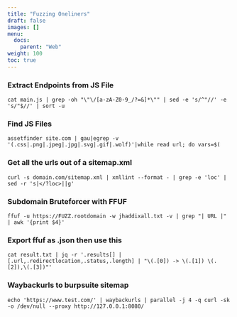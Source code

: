 ```yaml
---
title: "Fuzzing Oneliners"
draft: false
images: []
menu:
  docs:
    parent: "Web"
weight: 100
toc: true
---
```


### Extract Endpoints from JS File
```
cat main.js | grep -oh "\"\/[a-zA-Z0-9_/?=&]*\"" | sed -e 's/^"//' -e 's/"$//' | sort -u
```
### Find JS Files
```
assetfinder site.com | gau|egrep -v '(.css|.png|.jpeg|.jpg|.svg|.gif|.wolf)'|while read url; do vars=$(
```
### Get all the urls out of a sitemap.xml
```
curl -s domain.com/sitemap.xml | xmllint --format - | grep -e 'loc' | sed -r 's|</?loc>||g'
```
### Subdomain Bruteforcer with FFUF
```
ffuf -u https://FUZZ.rootdomain -w jhaddixall.txt -v | grep "| URL |" | awk '{print $4}'
```
### Export ffuf as .json then use this
```
cat result.txt | jq -r '.results[] | [.url,.redirectlocation,.status,.length] | "\(.[0]) -> \(.[1]) \(.[2]),\(.[3])"'
```
### Waybackurls to burpsuite sitemap
```
echo 'https://www.test.com/' | waybackurls | parallel -j 4 -q curl -sk -o /dev/null --proxy http://127.0.0.1:8080/
```